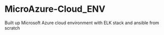 # MicroAzure-Cloud_ENV
Built up Microsoft Azure cloud environment with ELK stack and ansible from scratch
